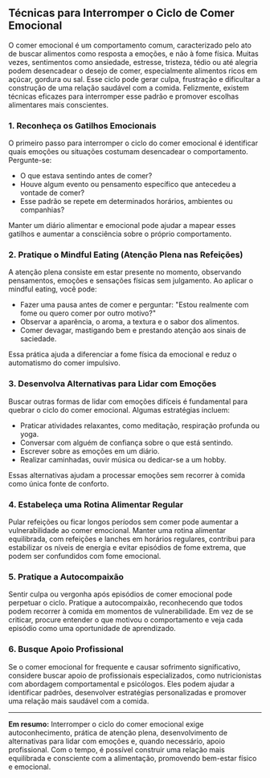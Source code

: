 
## Técnicas para Interromper o Ciclo de Comer Emocional

O comer emocional é um comportamento comum, caracterizado pelo ato de buscar alimentos como resposta a emoções, e não à fome física. Muitas vezes, sentimentos como ansiedade, estresse, tristeza, tédio ou até alegria podem desencadear o desejo de comer, especialmente alimentos ricos em açúcar, gordura ou sal. Esse ciclo pode gerar culpa, frustração e dificultar a construção de uma relação saudável com a comida. Felizmente, existem técnicas eficazes para interromper esse padrão e promover escolhas alimentares mais conscientes.

### 1. **Reconheça os Gatilhos Emocionais**

O primeiro passo para interromper o ciclo do comer emocional é identificar quais emoções ou situações costumam desencadear o comportamento. Pergunte-se:

- O que estava sentindo antes de comer?
- Houve algum evento ou pensamento específico que antecedeu a vontade de comer?
- Esse padrão se repete em determinados horários, ambientes ou companhias?

Manter um diário alimentar e emocional pode ajudar a mapear esses gatilhos e aumentar a consciência sobre o próprio comportamento.

### 2. **Pratique o Mindful Eating (Atenção Plena nas Refeições)**

A atenção plena consiste em estar presente no momento, observando pensamentos, emoções e sensações físicas sem julgamento. Ao aplicar o mindful eating, você pode:

- Fazer uma pausa antes de comer e perguntar: "Estou realmente com fome ou quero comer por outro motivo?"
- Observar a aparência, o aroma, a textura e o sabor dos alimentos.
- Comer devagar, mastigando bem e prestando atenção aos sinais de saciedade.

Essa prática ajuda a diferenciar a fome física da emocional e reduz o automatismo do comer impulsivo.

### 3. **Desenvolva Alternativas para Lidar com Emoções**

Buscar outras formas de lidar com emoções difíceis é fundamental para quebrar o ciclo do comer emocional. Algumas estratégias incluem:

- Praticar atividades relaxantes, como meditação, respiração profunda ou yoga.
- Conversar com alguém de confiança sobre o que está sentindo.
- Escrever sobre as emoções em um diário.
- Realizar caminhadas, ouvir música ou dedicar-se a um hobby.

Essas alternativas ajudam a processar emoções sem recorrer à comida como única fonte de conforto.

### 4. **Estabeleça uma Rotina Alimentar Regular**

Pular refeições ou ficar longos períodos sem comer pode aumentar a vulnerabilidade ao comer emocional. Manter uma rotina alimentar equilibrada, com refeições e lanches em horários regulares, contribui para estabilizar os níveis de energia e evitar episódios de fome extrema, que podem ser confundidos com fome emocional.

### 5. **Pratique a Autocompaixão**

Sentir culpa ou vergonha após episódios de comer emocional pode perpetuar o ciclo. Pratique a autocompaixão, reconhecendo que todos podem recorrer à comida em momentos de vulnerabilidade. Em vez de se criticar, procure entender o que motivou o comportamento e veja cada episódio como uma oportunidade de aprendizado.

### 6. **Busque Apoio Profissional**

Se o comer emocional for frequente e causar sofrimento significativo, considere buscar apoio de profissionais especializados, como nutricionistas com abordagem comportamental e psicólogos. Eles podem ajudar a identificar padrões, desenvolver estratégias personalizadas e promover uma relação mais saudável com a comida.

___

**Em resumo:** Interromper o ciclo do comer emocional exige autoconhecimento, prática de atenção plena, desenvolvimento de alternativas para lidar com emoções e, quando necessário, apoio profissional. Com o tempo, é possível construir uma relação mais equilibrada e consciente com a alimentação, promovendo bem-estar físico e emocional.
```
